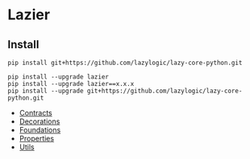 # Lazier

## Install

```console
pip install git+https://github.com/lazylogic/lazy-core-python.git
```

```console
pip install --upgrade lazier
pip install --upgrade lazier==x.x.x
pip install --upgrade git+https://github.com/lazylogic/lazy-core-python.git
```

* [Contracts](docs/contracts.md)
* [Decorations](docs/decorations.md)
* [Foundations](docs/foundations.md)
* [Properties](docs/properties.md)
* [Utils](docs/utils.md)
